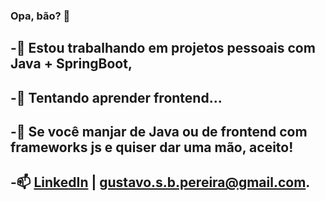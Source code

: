 ### Opa, bão? 👋

## -🔭 Estou trabalhando em projetos pessoais com Java + SpringBoot,
## -🌱 Tentando aprender frontend...
## -🤔 Se você manjar de Java ou de frontend com frameworks js e quiser dar uma mão, aceito!
## -📫 <a href="https://www.linkedin.com/in/luisgsbpereira/">LinkedIn</a> | gustavo.s.b.pereira@gmail.com.

